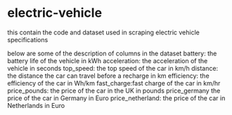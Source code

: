 # electric-vehicle
this contain the code and dataset used in scraping electric vehicle specifications

below are some of the description of columns in the dataset
battery: the battery life of the vehicle in kWh
acceleration: the acceleration of the vehicle in seconds
top_speed: the top speed of the car in km/h
distance: the distance the car can travel before a recharge in km
efficiency: the efficiency of the car in Wh/km
fast_charge:fast charge of the car in km/hr
price_pounds: the price of the car in the UK in pounds
price_germany the price of the car in Germany in Euro
price_netherland: the price of the car in Netherlands in Euro
